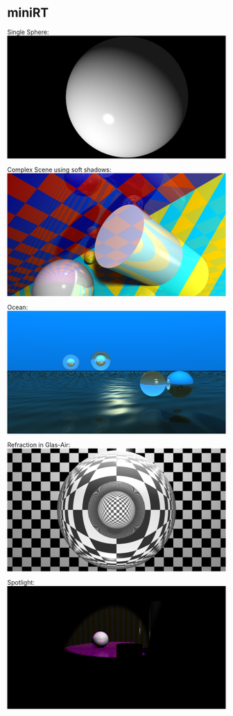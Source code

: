 # miniRT
Single Sphere:
![Single Sphere](images/converted_files/phong_lighting_onesource.png)

Complex Scene using soft shadows:
![Complex Scene](images/converted_files/first_smooth_shadow_high_res.png)

Ocean:
![Water](images/converted_files/ocean1.png)

Refraction in Glas-Air:
![Refraction in Glass](images/converted_files/refraction_in_glass_air_spheres.png)

Spotlight:
![Spotlight](images/converted_files/spotlight.png)
